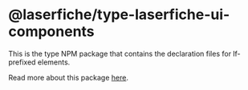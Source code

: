 # @laserfiche/type-laserfiche-ui-components

This is the type NPM package that contains the declaration files for lf-prefixed elements.

Read more about this package [here](https://v-dev-tfs/DefaultCollection/Integrations/_wiki/wikis/Integrations.wiki/21474/Type-NPM-Package-and-Usage).

